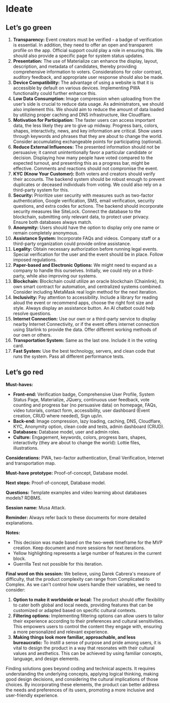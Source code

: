 # Ideate

## Let’s go green

1. **Transparency:** Event creators must be verified - a badge of verification is essential. In addition, they need to offer an open and transparent profile on the app. Official support could play a role in ensuring this. We should also provide a specific page for system status updates.
2. **Presentation:** The use of Materialize can enhance the display, layout, description, and metadata of candidates, thereby providing comprehensive information to voters. Considerations for color contrast, auditory feedback, and appropriate user response should also be made.
3. **Device Compatibility:** The advantage of using a website is that it is accessible by default on various devices. Implementing PWA functionality could further enhance this.
4. **Low Data Consumption:** Image compression when uploading from the user’s side is crucial to reduce data usage. As administrators, we should also implement this. We should aim to reduce the amount of data loaded by utilizing proper caching and DNS infrastructure, like Cloudflare.
5. **Motivation for Participation:** The faster users can access important data, the less likely they are to give up midway. Progress bars, colors, shapes, interactivity, news, and key information are critical. Show users through keywords and phrases that they are about to change the world. Consider accumulating exchangeable points for participating (optional).
6. **Reduce External Influences:** The presented information should not be persuasive; it cannot unintentionally favor a particular candidate or decision. Displaying how many people have voted compared to the expected turnout, and presenting this as a progress bar, might be effective. Comments and reactions should not compromise the event.
7. **KYC (Know Your Customer):** Both voters and creators should verify their accounts. The backend system should be robust enough to prevent duplicates or deceased individuals from voting. We could also rely on a third-party system for this.
8. **Security:** Prioritize user security with measures such as two-factor authentication, Google verification, SMS, email verification, security questions, and extra codes for actions. The backend should incorporate security measures like SiteLock. Connect the database to the blockchain, submitting only relevant data, to protect user privacy. Ensure both databases always match.
9. **Anonymity:** Users should have the option to display only one name or remain completely anonymous.
10. **Assistance System:** Incorporate FAQs and videos. Company staff or a third-party organization could provide online assistance.
11. **Legality:** Obtain necessary authorization before running legal events. Special verification for the user and the event should be in place. Follow imposed regulations.
12. **Paper-based and Electronic Options:** We might need to expand as a company to handle this ourselves. Initially, we could rely on a third-party, while also improving our systems.
13. **Blockchain:** Blockchain could utilize an oracle blockchain (Chainlink), its own smart contract for automation, and centralized systems combined. Consider including MetaMask real login method for the next iteration.
14. **Inclusivity:** Pay attention to accessibility. Include a library for reading aloud the event or recommend apps, choose the right font size and style. Always display an assistance button. An AI chatbot could help resolve questions.
15. **Internet Connection:** Use our own or a third-party service to display nearby Internet Connectivity, or if the event offers internet connection using Starlink to provide the data. Offer different working methods of our own or others.
16. **Transportation System:** Same as the last one. Include it in the voting card.
17. **Fast System:** Use the best technology, servers, and clean code that runs the system. Pass all different performance tests.

## Let’s go red

**Must-haves:**
- **Front-end:** Verification badge, Comprehensive User Profile, System Status Page, Materialize, JQuery, continuous user feedback, vote counting and progress bar (no persuasive data) on homepage, FAQs, video tutorials, contact form, accessibility, user dashboard (Event creation, CRUD where needed), Sign up/in.
- **Back-end:** Image compression, lazy loading, caching, DNS, Cloudflare, KYC, Anonymity option, clean code and tests, admin dashboard (CRUD).
- **Databases:** Database model, user and admin roles.
- **Culture:** Engagement, keywords, colors, progress bars, shapes, interactivity (they are about to change the world): Lottie files, illustrations.

**Considerations:** PWA, two-factor authentication, Email Verification, Internet and transportation map.

**Must-have prototype:** Proof-of-concept, Database model.

**Next steps:** Proof-of-concept, Database model.

**Questions:** Template examples and video learning about databases models? RDBMS.

**Session name:** Musa Attack.

**Reminder:** Always refer back to these documents for more detailed explanations.

**Notes:**
- This decision was made based on the two-week timeframe for the MVP creation. Keep document and more sessions for next iterations.
- Yellow highlighting represents a large number of features in the current block.
- Guerrilla Test not possible for this iteration.

**Final word on this session:**
We believe, using Darek Cabrera's measure of difficulty, that the product complexity can range from Complicated to Complex. As we can't control how users handle their variables, we need to consider:

1. **Option to make it worldwide or local:** The product should offer flexibility to cater both global and local needs, providing features that can be customized or adapted based on specific cultural contexts.
2. **Filtering options:** Implementing filtering options can allow users to tailor their experience according to their preferences and cultural sensitivities. This empowers users to control the content they engage with, ensuring a more personalized and relevant experience.
3. **Making things look more familiar, approachable, and less bureaucratic:** To instill a sense of purpose and pride among users, it is vital to design the product in a way that resonates with their cultural values and aesthetics. This can be achieved by using familiar concepts, language, and design elements.

Finding solutions goes beyond coding and technical aspects. It requires understanding the underlying concepts, applying logical thinking, making good design decisions, and considering the cultural implications of those choices. By incorporating these elements, the product can better address the needs and preferences of its users, promoting a more inclusive and user-friendly experience.